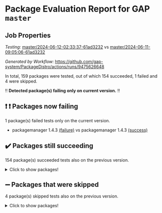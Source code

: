 # Package Evaluation Report for GAP `master`

## Job Properties

*Testing:* [master/2024-06-12-02:33:37-61ad3232](https://github.com/gap-system/PackageDistro/blob/data/reports/master/2024-06-12-02:33:37-61ad3232) vs [master/2024-06-11-09:05:06-61ad3232](https://github.com/gap-system/PackageDistro/blob/data/reports/master/2024-06-11-09:05:06-61ad3232)

*Generated by Workflow:* https://github.com/gap-system/PackageDistro/actions/runs/9475626648

In total, 159 packages were tested, out of which 154 succeeded, 1 failed and 4 were skipped.

:bangbang: **Detected package(s) failing only on current version.** :bangbang:

## :exclamation: :exclamation: Packages now failing

1 package(s) failed tests only on the current version.
- packagemanager 1.4.3 [(failure)](https://github.com/gap-system/PackageDistro/actions/runs/9475626648/job/26107427074) vs packagemanager 1.4.3 [(success)](https://github.com/gap-system/PackageDistro/actions/runs/9462414972/job/26065769657)

## :heavy_check_mark: Packages still succeeding

154 package(s) succeeded tests also on the previous version.
<details><summary>Click to show packages!</summary>

- 4ti2interface 2023.02-04 [(success)](https://github.com/gap-system/PackageDistro/actions/runs/9475626648/job/26107407935)
- ace 5.6.2 [(success)](https://github.com/gap-system/PackageDistro/actions/runs/9475626648/job/26107409679)
- aclib 1.3.2 [(success)](https://github.com/gap-system/PackageDistro/actions/runs/9475626648/job/26107410218)
- agt 0.3.1 [(success)](https://github.com/gap-system/PackageDistro/actions/runs/9475626648/job/26107410654)
- alnuth 3.2.1 [(success)](https://github.com/gap-system/PackageDistro/actions/runs/9475626648/job/26107410903)
- anupq 3.3.0 [(success)](https://github.com/gap-system/PackageDistro/actions/runs/9475626648/job/26107412762)
- atlasrep 2.1.8 [(success)](https://github.com/gap-system/PackageDistro/actions/runs/9475626648/job/26107413031)
- autodoc 2023.06.19 [(success)](https://github.com/gap-system/PackageDistro/actions/runs/9475626648/job/26107413188)
- automata 1.15 [(success)](https://github.com/gap-system/PackageDistro/actions/runs/9475626648/job/26107413346)
- automgrp 1.3.2 [(success)](https://github.com/gap-system/PackageDistro/actions/runs/9475626648/job/26107413501)
- autpgrp 1.11 [(success)](https://github.com/gap-system/PackageDistro/actions/runs/9475626648/job/26107413661)
- cap 2024.06-02 [(success)](https://github.com/gap-system/PackageDistro/actions/runs/9475626648/job/26107413803)
- caratinterface 2.3.6 [(success)](https://github.com/gap-system/PackageDistro/actions/runs/9475626648/job/26107413947)
- cddinterface 2022.11.01 [(success)](https://github.com/gap-system/PackageDistro/actions/runs/9475626648/job/26107414104)
- circle 1.6.6 [(success)](https://github.com/gap-system/PackageDistro/actions/runs/9475626648/job/26107414265)
- classicpres 1.22 [(success)](https://github.com/gap-system/PackageDistro/actions/runs/9475626648/job/26107414461)
- cohomolo 1.6.11 [(success)](https://github.com/gap-system/PackageDistro/actions/runs/9475626648/job/26107414631)
- congruence 1.2.6 [(success)](https://github.com/gap-system/PackageDistro/actions/runs/9475626648/job/26107414757)
- corelg 1.56 [(success)](https://github.com/gap-system/PackageDistro/actions/runs/9475626648/job/26107414867)
- crime 1.6 [(success)](https://github.com/gap-system/PackageDistro/actions/runs/9475626648/job/26107414987)
- crisp 1.4.6 [(success)](https://github.com/gap-system/PackageDistro/actions/runs/9475626648/job/26107415107)
- crypting 0.10.4 [(success)](https://github.com/gap-system/PackageDistro/actions/runs/9475626648/job/26107415240)
- cryst 4.1.27 [(success)](https://github.com/gap-system/PackageDistro/actions/runs/9475626648/job/26107415361)
- crystcat 1.1.10 [(success)](https://github.com/gap-system/PackageDistro/actions/runs/9475626648/job/26107415509)
- ctbllib 1.3.9 [(success)](https://github.com/gap-system/PackageDistro/actions/runs/9475626648/job/26107415641)
- cubefree 1.19 [(success)](https://github.com/gap-system/PackageDistro/actions/runs/9475626648/job/26107415796)
- curlinterface 2.3.2 [(success)](https://github.com/gap-system/PackageDistro/actions/runs/9475626648/job/26107415941)
- cvec 2.8.1 [(success)](https://github.com/gap-system/PackageDistro/actions/runs/9475626648/job/26107416096)
- datastructures 0.3.0 [(success)](https://github.com/gap-system/PackageDistro/actions/runs/9475626648/job/26107416242)
- deepthought 1.0.6 [(success)](https://github.com/gap-system/PackageDistro/actions/runs/9475626648/job/26107416378)
- design 1.8 [(success)](https://github.com/gap-system/PackageDistro/actions/runs/9475626648/job/26107416587)
- difsets 2.3.1 [(success)](https://github.com/gap-system/PackageDistro/actions/runs/9475626648/job/26107416764)
- digraphs 1.7.1 [(success)](https://github.com/gap-system/PackageDistro/actions/runs/9475626648/job/26107416905)
- edim 1.3.8 [(success)](https://github.com/gap-system/PackageDistro/actions/runs/9475626648/job/26107417068)
- example 4.3.4 [(success)](https://github.com/gap-system/PackageDistro/actions/runs/9475626648/job/26107417206)
- examplesforhomalg 2023.10-01 [(success)](https://github.com/gap-system/PackageDistro/actions/runs/9475626648/job/26107417335)
- factint 1.6.3 [(success)](https://github.com/gap-system/PackageDistro/actions/runs/9475626648/job/26107417482)
- ferret 1.0.11 [(success)](https://github.com/gap-system/PackageDistro/actions/runs/9475626648/job/26107417616)
- fga 1.5.0 [(success)](https://github.com/gap-system/PackageDistro/actions/runs/9475626648/job/26107417753)
- fining 1.5.6 [(success)](https://github.com/gap-system/PackageDistro/actions/runs/9475626648/job/26107417900)
- float 1.0.4 [(success)](https://github.com/gap-system/PackageDistro/actions/runs/9475626648/job/26107418098)
- format 1.4.4 [(success)](https://github.com/gap-system/PackageDistro/actions/runs/9475626648/job/26107418267)
- forms 1.2.11 [(success)](https://github.com/gap-system/PackageDistro/actions/runs/9475626648/job/26107418444)
- fplsa 1.2.6 [(success)](https://github.com/gap-system/PackageDistro/actions/runs/9475626648/job/26107418591)
- fr 2.4.13 [(success)](https://github.com/gap-system/PackageDistro/actions/runs/9475626648/job/26107418739)
- francy 2.0.3 [(success)](https://github.com/gap-system/PackageDistro/actions/runs/9475626648/job/26107418886)
- fwtree 1.3 [(success)](https://github.com/gap-system/PackageDistro/actions/runs/9475626648/job/26107419079)
- gapdoc 1.6.7 [(success)](https://github.com/gap-system/PackageDistro/actions/runs/9475626648/job/26107419239)
- gauss 2023.02-04 [(success)](https://github.com/gap-system/PackageDistro/actions/runs/9475626648/job/26107419433)
- gaussforhomalg 2023.11-01 [(success)](https://github.com/gap-system/PackageDistro/actions/runs/9475626648/job/26107419612)
- gbnp 1.0.5 [(success)](https://github.com/gap-system/PackageDistro/actions/runs/9475626648/job/26107419796)
- generalizedmorphismsforcap 2024.04-01 [(success)](https://github.com/gap-system/PackageDistro/actions/runs/9475626648/job/26107419943)
- genss 1.6.8 [(success)](https://github.com/gap-system/PackageDistro/actions/runs/9475626648/job/26107420105)
- gradedmodules 2024.01-01 [(success)](https://github.com/gap-system/PackageDistro/actions/runs/9475626648/job/26107420268)
- gradedringforhomalg 2023.08-01 [(success)](https://github.com/gap-system/PackageDistro/actions/runs/9475626648/job/26107420419)
- grape 4.9.0 [(success)](https://github.com/gap-system/PackageDistro/actions/runs/9475626648/job/26107420590)
- groupoids 1.74 [(success)](https://github.com/gap-system/PackageDistro/actions/runs/9475626648/job/26107420750)
- grpconst 2.6.5 [(success)](https://github.com/gap-system/PackageDistro/actions/runs/9475626648/job/26107420912)
- guarana 0.96.3 [(success)](https://github.com/gap-system/PackageDistro/actions/runs/9475626648/job/26107421073)
- guava 3.19 [(success)](https://github.com/gap-system/PackageDistro/actions/runs/9475626648/job/26107421227)
- hap 1.62 [(success)](https://github.com/gap-system/PackageDistro/actions/runs/9475626648/job/26107421400)
- hapcryst 0.1.15 [(success)](https://github.com/gap-system/PackageDistro/actions/runs/9475626648/job/26107421574)
- hecke 1.5.3 [(success)](https://github.com/gap-system/PackageDistro/actions/runs/9475626648/job/26107421739)
- help 4.0 [(success)](https://github.com/gap-system/PackageDistro/actions/runs/9475626648/job/26107421873)
- homalg 2024.01-01 [(success)](https://github.com/gap-system/PackageDistro/actions/runs/9475626648/job/26107422069)
- homalgtocas 2023.11-01 [(success)](https://github.com/gap-system/PackageDistro/actions/runs/9475626648/job/26107422227)
- idrel 2.47 [(success)](https://github.com/gap-system/PackageDistro/actions/runs/9475626648/job/26107422391)
- images 1.3.2 [(success)](https://github.com/gap-system/PackageDistro/actions/runs/9475626648/job/26107422542)
- intpic 0.3.0 [(success)](https://github.com/gap-system/PackageDistro/actions/runs/9475626648/job/26107422697)
- io 4.8.2 [(success)](https://github.com/gap-system/PackageDistro/actions/runs/9475626648/job/26107422836)
- io_forhomalg 2023.02-04 [(success)](https://github.com/gap-system/PackageDistro/actions/runs/9475626648/job/26107423011)
- irredsol 1.4.4 [(success)](https://github.com/gap-system/PackageDistro/actions/runs/9475626648/job/26107423181)
- json 2.2.1 [(success)](https://github.com/gap-system/PackageDistro/actions/runs/9475626648/job/26107423349)
- jupyterkernel 1.5.0 [(success)](https://github.com/gap-system/PackageDistro/actions/runs/9475626648/job/26107423485)
- jupyterviz 1.5.6 [(success)](https://github.com/gap-system/PackageDistro/actions/runs/9475626648/job/26107423611)
- kan 1.37 [(success)](https://github.com/gap-system/PackageDistro/actions/runs/9475626648/job/26107423740)
- kbmag 1.5.11 [(success)](https://github.com/gap-system/PackageDistro/actions/runs/9475626648/job/26107423874)
- laguna 3.9.6 [(success)](https://github.com/gap-system/PackageDistro/actions/runs/9475626648/job/26107423999)
- liealgdb 2.2.1 [(success)](https://github.com/gap-system/PackageDistro/actions/runs/9475626648/job/26107424126)
- liepring 2.9.1 [(success)](https://github.com/gap-system/PackageDistro/actions/runs/9475626648/job/26107424234)
- liering 2.4.2 [(success)](https://github.com/gap-system/PackageDistro/actions/runs/9475626648/job/26107424328)
- linearalgebraforcap 2024.06-01 [(success)](https://github.com/gap-system/PackageDistro/actions/runs/9475626648/job/26107424422)
- lins 0.9 [(success)](https://github.com/gap-system/PackageDistro/actions/runs/9475626648/job/26107424543)
- localizeringforhomalg 2023.10-01 [(success)](https://github.com/gap-system/PackageDistro/actions/runs/9475626648/job/26107424674)
- loops 3.4.3 [(success)](https://github.com/gap-system/PackageDistro/actions/runs/9475626648/job/26107424797)
- lpres 1.0.3 [(success)](https://github.com/gap-system/PackageDistro/actions/runs/9475626648/job/26107424921)
- majoranaalgebras 1.5.1 [(success)](https://github.com/gap-system/PackageDistro/actions/runs/9475626648/job/26107425028)
- mapclass 1.4.6 [(success)](https://github.com/gap-system/PackageDistro/actions/runs/9475626648/job/26107425137)
- matgrp 0.70 [(success)](https://github.com/gap-system/PackageDistro/actions/runs/9475626648/job/26107425262)
- matricesforhomalg 2024.02-01 [(success)](https://github.com/gap-system/PackageDistro/actions/runs/9475626648/job/26107425367)
- modisom 2.5.4 [(success)](https://github.com/gap-system/PackageDistro/actions/runs/9475626648/job/26107425472)
- modulepresentationsforcap 2024.04-01 [(success)](https://github.com/gap-system/PackageDistro/actions/runs/9475626648/job/26107425583)
- modules 2024.01-01 [(success)](https://github.com/gap-system/PackageDistro/actions/runs/9475626648/job/26107425699)
- monoidalcategories 2024.06-01 [(success)](https://github.com/gap-system/PackageDistro/actions/runs/9475626648/job/26107425837)
- nconvex 2022.09-01 [(success)](https://github.com/gap-system/PackageDistro/actions/runs/9475626648/job/26107425935)
- nilmat 1.4.2 [(success)](https://github.com/gap-system/PackageDistro/actions/runs/9475626648/job/26107426072)
- nock 1.5 [(success)](https://github.com/gap-system/PackageDistro/actions/runs/9475626648/job/26107426204)
- normalizinterface 1.3.6 [(success)](https://github.com/gap-system/PackageDistro/actions/runs/9475626648/job/26107426326)
- nq 2.5.11 [(success)](https://github.com/gap-system/PackageDistro/actions/runs/9475626648/job/26107426449)
- numericalsgps 1.3.1 [(success)](https://github.com/gap-system/PackageDistro/actions/runs/9475626648/job/26107426611)
- openmath 11.5.3 [(success)](https://github.com/gap-system/PackageDistro/actions/runs/9475626648/job/26107426770)
- orb 4.9.0 [(success)](https://github.com/gap-system/PackageDistro/actions/runs/9475626648/job/26107426916)
- patternclass 2.4.3 [(success)](https://github.com/gap-system/PackageDistro/actions/runs/9475626648/job/26107427191)
- permut 2.0.5 [(success)](https://github.com/gap-system/PackageDistro/actions/runs/9475626648/job/26107427374)
- polenta 1.3.10 [(success)](https://github.com/gap-system/PackageDistro/actions/runs/9475626648/job/26107427514)
- polymaking 0.8.7 [(success)](https://github.com/gap-system/PackageDistro/actions/runs/9475626648/job/26107427645)
- primgrp 3.4.4 [(success)](https://github.com/gap-system/PackageDistro/actions/runs/9475626648/job/26107427761)
- profiling 2.5.4 [(success)](https://github.com/gap-system/PackageDistro/actions/runs/9475626648/job/26107427883)
- qdistrnd 0.9.4 [(success)](https://github.com/gap-system/PackageDistro/actions/runs/9475626648/job/26107428040)
- qpa 1.35 [(success)](https://github.com/gap-system/PackageDistro/actions/runs/9475626648/job/26107428210)
- quagroup 1.8.4 [(success)](https://github.com/gap-system/PackageDistro/actions/runs/9475626648/job/26107428355)
- radiroot 2.9 [(success)](https://github.com/gap-system/PackageDistro/actions/runs/9475626648/job/26107428531)
- rcwa 4.7.1 [(success)](https://github.com/gap-system/PackageDistro/actions/runs/9475626648/job/26107428719)
- rds 1.8 [(success)](https://github.com/gap-system/PackageDistro/actions/runs/9475626648/job/26107428867)
- recog 1.4.2 [(success)](https://github.com/gap-system/PackageDistro/actions/runs/9475626648/job/26107429020)
- repndecomp 1.3.0 [(success)](https://github.com/gap-system/PackageDistro/actions/runs/9475626648/job/26107429173)
- repsn 3.1.2 [(success)](https://github.com/gap-system/PackageDistro/actions/runs/9475626648/job/26107429356)
- resclasses 4.7.3 [(success)](https://github.com/gap-system/PackageDistro/actions/runs/9475626648/job/26107429489)
- ringsforhomalg 2023.11-02 [(success)](https://github.com/gap-system/PackageDistro/actions/runs/9475626648/job/26107429625)
- sco 2023.08-01 [(success)](https://github.com/gap-system/PackageDistro/actions/runs/9475626648/job/26107429758)
- scscp 2.4.2 [(success)](https://github.com/gap-system/PackageDistro/actions/runs/9475626648/job/26107429879)
- semigroups 5.3.7 [(success)](https://github.com/gap-system/PackageDistro/actions/runs/9475626648/job/26107430001)
- sglppow 2.4 [(success)](https://github.com/gap-system/PackageDistro/actions/runs/9475626648/job/26107430146)
- sgpviz 0.999.5 [(success)](https://github.com/gap-system/PackageDistro/actions/runs/9475626648/job/26107430278)
- simpcomp 2.1.14 [(success)](https://github.com/gap-system/PackageDistro/actions/runs/9475626648/job/26107430411)
- singular 2024.06.03 [(success)](https://github.com/gap-system/PackageDistro/actions/runs/9475626648/job/26107430540)
- sl2reps 1.1 [(success)](https://github.com/gap-system/PackageDistro/actions/runs/9475626648/job/26107430657)
- sla 1.5.3 [(success)](https://github.com/gap-system/PackageDistro/actions/runs/9475626648/job/26107430791)
- smallgrp 1.5.3 [(success)](https://github.com/gap-system/PackageDistro/actions/runs/9475626648/job/26107430932)
- smallsemi 0.7.0 [(success)](https://github.com/gap-system/PackageDistro/actions/runs/9475626648/job/26107431082)
- sonata 2.9.6 [(success)](https://github.com/gap-system/PackageDistro/actions/runs/9475626648/job/26107431219)
- sophus 1.27 [(success)](https://github.com/gap-system/PackageDistro/actions/runs/9475626648/job/26107431335)
- sotgrps 1.2 [(success)](https://github.com/gap-system/PackageDistro/actions/runs/9475626648/job/26107431503)
- spinsym 1.5.2 [(success)](https://github.com/gap-system/PackageDistro/actions/runs/9475626648/job/26107431657)
- standardff 1.0 [(success)](https://github.com/gap-system/PackageDistro/actions/runs/9475626648/job/26107431775)
- symbcompcc 1.3.2 [(success)](https://github.com/gap-system/PackageDistro/actions/runs/9475626648/job/26107431903)
- thelma 1.3 [(success)](https://github.com/gap-system/PackageDistro/actions/runs/9475626648/job/26107432025)
- tomlib 1.2.11 [(success)](https://github.com/gap-system/PackageDistro/actions/runs/9475626648/job/26107432167)
- toolsforhomalg 2023.11-01 [(success)](https://github.com/gap-system/PackageDistro/actions/runs/9475626648/job/26107432306)
- toric 1.9.5 [(success)](https://github.com/gap-system/PackageDistro/actions/runs/9475626648/job/26107432425)
- toricvarieties 2022.07.13 [(success)](https://github.com/gap-system/PackageDistro/actions/runs/9475626648/job/26107432550)
- transgrp 3.6.5 [(success)](https://github.com/gap-system/PackageDistro/actions/runs/9475626648/job/26107432713)
- typeset 1.2.2 [(success)](https://github.com/gap-system/PackageDistro/actions/runs/9475626648/job/26107432902)
- ugaly 4.1.3 [(success)](https://github.com/gap-system/PackageDistro/actions/runs/9475626648/job/26107433153)
- unipot 1.5 [(success)](https://github.com/gap-system/PackageDistro/actions/runs/9475626648/job/26107433304)
- unitlib 4.2.0 [(success)](https://github.com/gap-system/PackageDistro/actions/runs/9475626648/job/26107433446)
- utils 0.85 [(success)](https://github.com/gap-system/PackageDistro/actions/runs/9475626648/job/26107433584)
- uuid 0.7 [(success)](https://github.com/gap-system/PackageDistro/actions/runs/9475626648/job/26107433753)
- walrus 0.9991 [(success)](https://github.com/gap-system/PackageDistro/actions/runs/9475626648/job/26107433886)
- wedderga 4.10.5 [(success)](https://github.com/gap-system/PackageDistro/actions/runs/9475626648/job/26107434068)
- xmod 2.92 [(success)](https://github.com/gap-system/PackageDistro/actions/runs/9475626648/job/26107434218)
- xmodalg 1.23 [(success)](https://github.com/gap-system/PackageDistro/actions/runs/9475626648/job/26107434346)
- yangbaxter 0.10.3 [(success)](https://github.com/gap-system/PackageDistro/actions/runs/9475626648/job/26107434482)
- zeromqinterface 0.14 [(success)](https://github.com/gap-system/PackageDistro/actions/runs/9475626648/job/26107434617)
</details>

## :heavy_minus_sign: Packages that were skipped

4 package(s) skipped tests also on the previous version.
<details><summary>Click to show packages!</summary>

- browse 1.8.21 [(skipped)](https://github.com/gap-system/PackageDistro/actions/runs/9475626648/job/26107209841)
- itc 1.5.1 [(skipped)](https://github.com/gap-system/PackageDistro/actions/runs/9475626648/job/26107209841)
- polycyclic 2.16 [(skipped)](https://github.com/gap-system/PackageDistro/actions/runs/9475626648/job/26107209841)
- xgap 4.32 [(skipped)](https://github.com/gap-system/PackageDistro/actions/runs/9475626648/job/26107209841)
</details>

